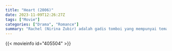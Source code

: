 ```yaml
---
title: "Heart (2006)"
date: 2023-11-09T12:26:27Z
tags: ["Movie"]
categories: ["Drama", "Romance"]
summary: "Rachel (Nirina Zubir) adalah gadis tomboi yang mempunyai teman masa kecil bernama Farel (Irwansyah). Persahabatan ini diuji saat Farel mengaku telah jatuh cinta pada Luna (Acha Septriasa), gadis feminim yang membuat Rachel dirusak oleh je..."
---
```


<mux-player stream-type="on-demand"
src="https://kp3d-my.sharepoint.com/personal/ryoo_kp3d_onmicrosoft_com/_layouts/15/download.aspx?share=ER3paQOCS9ZPqt5Wu6XiXbABaoWaWWevMybGQZTatKcqiQ" prefer-playback="mse" controls>

</mux-player>


{{< movieinfo id="405504" >}}

<script src="https://cdn.jsdelivr.net/npm/@mux/mux-player"></script>

 <script type="application/ld+json ">
{
"@context": "https://schema.org/",
"@type": "VideoObject",
"name": "Heart (2006)",
"contentUrl": "https://stream.mux.com/FNh7VGzrlQqhZqdcDN00quSGwHIZ8IrWp006XZXkHXE1s.m3u8",
"thumbnailUrl": "https://www.themoviedb.org/t/p/original/uwyj1jdWv5EWBdWTLahv1EjhT58.jpg?width=314&fit_mode=preserve&time=25",
"uploadDate": "2023-11-09T12:26:27Z",
}

</script>